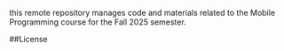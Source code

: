 this remote repository manages code and materials related to the Mobile Programming course for the Fall 2025 semester.

\##License


